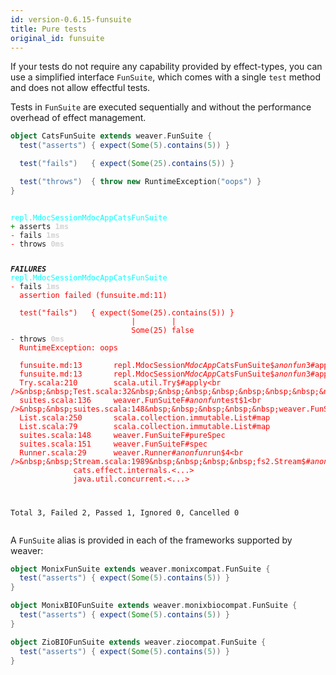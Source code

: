 ```yaml
---
id: version-0.6.15-funsuite
title: Pure tests
original_id: funsuite
---
```


If your tests do not require any capability provided by effect-types, you can use a simplified interface `FunSuite`,
which comes with a single `test` method and does not allow effectful tests.

Tests in `FunSuite` are executed sequentially and without the performance overhead of effect
management.


```scala
object CatsFunSuite extends weaver.FunSuite {
  test("asserts") { expect(Some(5).contains(5)) }

  test("fails")   { expect(Some(25).contains(5)) }

  test("throws")  { throw new RuntimeException("oops") }
}
```

<div class='terminal'><pre><code class = 'nohighlight'>
<span style='color: cyan'>repl.MdocSessionMdocAppCatsFunSuite</span>
<span style='color: green'>+&nbsp;</span>asserts&nbsp;<span style='color: lightgray'><b>1ms</span></b>
<span style='color: red'>-&nbsp;</span>fails&nbsp;<span style='color: lightgray'><b>1ms</span></b>
<span style='color: red'>-&nbsp;</span>throws&nbsp;<span style='color: lightgray'><b>0ms</span></b>

<span style='color: red'>*************</span>FAILURES<span style='color: red'>*************</span>
<span style='color: cyan'>repl.MdocSessionMdocAppCatsFunSuite</span>
<span style='color: red'>-&nbsp;</span>fails&nbsp;<span style='color: lightgray'><b>1ms</span></b><br /><span style='color: red'>&nbsp;&nbsp;assertion&nbsp;failed&nbsp;(funsuite.md:11)<br /><br />&nbsp;&nbsp;test("fails")&nbsp;&nbsp;&nbsp;{&nbsp;expect(Some(25).contains(5))&nbsp;}<br />&nbsp;&nbsp;&nbsp;&nbsp;&nbsp;&nbsp;&nbsp;&nbsp;&nbsp;&nbsp;&nbsp;&nbsp;&nbsp;&nbsp;&nbsp;&nbsp;&nbsp;&nbsp;&nbsp;&nbsp;&nbsp;&nbsp;&nbsp;&nbsp;&nbsp;&nbsp;&nbsp;|&nbsp;&nbsp;&nbsp;&nbsp;&nbsp;&nbsp;&nbsp;&nbsp;|<br />&nbsp;&nbsp;&nbsp;&nbsp;&nbsp;&nbsp;&nbsp;&nbsp;&nbsp;&nbsp;&nbsp;&nbsp;&nbsp;&nbsp;&nbsp;&nbsp;&nbsp;&nbsp;&nbsp;&nbsp;&nbsp;&nbsp;&nbsp;&nbsp;&nbsp;&nbsp;&nbsp;Some(25)&nbsp;false</span>
<span style='color: red'>-&nbsp;</span>throws&nbsp;<span style='color: lightgray'><b>0ms</span></b><br /><span style='color: red'>&nbsp;&nbsp;RuntimeException:&nbsp;oops</span><br /><br /><span style='color: red'>&nbsp;&nbsp;funsuite.md:13&nbsp;&nbsp;&nbsp;&nbsp;&nbsp;&nbsp;&nbsp;repl.MdocSession$MdocApp$CatsFunSuite$$anonfun$3#apply<br />&nbsp;&nbsp;funsuite.md:13&nbsp;&nbsp;&nbsp;&nbsp;&nbsp;&nbsp;&nbsp;repl.MdocSession$MdocApp$CatsFunSuite$$anonfun$3#apply<br />&nbsp;&nbsp;Try.scala:210&nbsp;&nbsp;&nbsp;&nbsp;&nbsp;&nbsp;&nbsp;&nbsp;scala.util.Try$#apply<br />&nbsp;&nbsp;Test.scala:32&nbsp;&nbsp;&nbsp;&nbsp;&nbsp;&nbsp;&nbsp;&nbsp;weaver.Test$#pure<br />&nbsp;&nbsp;suites.scala:136&nbsp;&nbsp;&nbsp;&nbsp;&nbsp;weaver.FunSuiteF#$anonfun$test$1<br />&nbsp;&nbsp;suites.scala:148&nbsp;&nbsp;&nbsp;&nbsp;&nbsp;weaver.FunSuiteF#$anonfun$pureSpec$4<br />&nbsp;&nbsp;List.scala:250&nbsp;&nbsp;&nbsp;&nbsp;&nbsp;&nbsp;&nbsp;scala.collection.immutable.List#map<br />&nbsp;&nbsp;List.scala:79&nbsp;&nbsp;&nbsp;&nbsp;&nbsp;&nbsp;&nbsp;&nbsp;scala.collection.immutable.List#map<br />&nbsp;&nbsp;suites.scala:148&nbsp;&nbsp;&nbsp;&nbsp;&nbsp;weaver.FunSuiteF#pureSpec<br />&nbsp;&nbsp;suites.scala:151&nbsp;&nbsp;&nbsp;&nbsp;&nbsp;weaver.FunSuiteF#spec<br />&nbsp;&nbsp;Runner.scala:29&nbsp;&nbsp;&nbsp;&nbsp;&nbsp;&nbsp;weaver.Runner#$anonfun$run$4<br />&nbsp;&nbsp;Stream.scala:1989&nbsp;&nbsp;&nbsp;&nbsp;fs2.Stream$#$anonfun$parEvalMap$3<br />&nbsp;&nbsp;<snipped>&nbsp;&nbsp;&nbsp;&nbsp;&nbsp;&nbsp;&nbsp;&nbsp;&nbsp;&nbsp;&nbsp;&nbsp;cats.effect.internals.<...><br />&nbsp;&nbsp;<snipped>&nbsp;&nbsp;&nbsp;&nbsp;&nbsp;&nbsp;&nbsp;&nbsp;&nbsp;&nbsp;&nbsp;&nbsp;java.util.concurrent.<...></span>

Total&nbsp;3,&nbsp;Failed&nbsp;2,&nbsp;Passed&nbsp;1,&nbsp;Ignored&nbsp;0,&nbsp;Cancelled&nbsp;0
</code></pre></div>

A `FunSuite` alias is provided in each of the frameworks supported by weaver:

```scala
object MonixFunSuite extends weaver.monixcompat.FunSuite {
  test("asserts") { expect(Some(5).contains(5)) }
}

object MonixBIOFunSuite extends weaver.monixbiocompat.FunSuite {
  test("asserts") { expect(Some(5).contains(5)) }
}

object ZioBIOFunSuite extends weaver.ziocompat.FunSuite {
  test("asserts") { expect(Some(5).contains(5)) }
}
```
